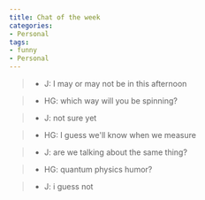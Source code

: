 ```yaml
---
title: Chat of the week
categories:
- Personal
tags:
- funny
- Personal
---
```


> 

>   * J: I may or may not be in this afternoon
> 

>   * HG: which way will you be spinning?
> 

>   * J: not sure yet
> 

>   * HG: I guess we'll know when we measure
> 

>   * J: are we talking about the same thing?
> 

>   * HG: quantum physics humor?
> 

>   * J: i guess not
> 

